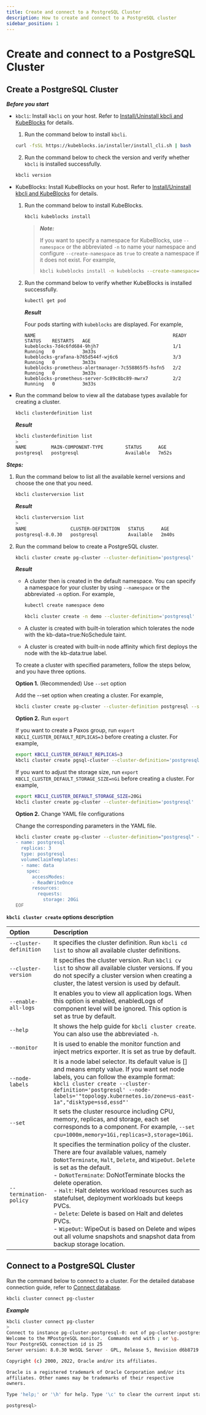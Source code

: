 ```yaml
---
title: Create and connect to a PostgreSQL Cluster
description: How to create and connect to a PostgreSQL cluster
sidebar_position: 1
---
```


# Create and connect to a PostgreSQL Cluster
## Create a PostgreSQL Cluster

***Before you start***

* `kbcli`: Install `kbcli` on your host. Refer to [Install/Uninstall kbcli and KubeBlocks](./../../installation/install-and-uninstall-kbcli-and-kubeblocks.md) for details.
  1. Run the command below to install `kbcli`.
   ```bash
   curl -fsSL https://kubeblocks.io/installer/install_cli.sh | bash
   ```
  2. Run the command below to check the version and verify whether `kbcli` is installed successfully.
   ```bash
   kbcli version
   ```
* KubeBlocks: Install KubeBlocks on your host. Refer to [Install/Uninstall kbcli and KubeBlocks](./../../installation/install-and-uninstall-kbcli-and-kubeblocks.md) for details.
  1. Run the command below to install KubeBlocks.
     ```bash
     kbcli kubeblocks install
     ```
     > ***Note:***
     > 
     > If you want to specify a namespace for KubeBlocks, use `--namespace` or the abbreviated `-n` to name your namespace and configure `--create-namespace` as `true` to create a namespace if it does not exist. For example,
     > ```bash
     > kbcli kubeblocks install -n kubeblocks --create-namespace=true
     > ```
  2. Run the command below to verify whether KubeBlocks is installed successfully.
     ```bash
     kubectl get pod
     ```

     ***Result***

     Four pods starting with `kubeblocks` are displayed. For example,
     ```
     NAME                                                  READY   STATUS    RESTARTS   AGE
     kubeblocks-7d4c6fd684-9hjh7                           1/1     Running   0          3m33s
     kubeblocks-grafana-b765d544f-wj6c6                    3/3     Running   0          3m33s
     kubeblocks-prometheus-alertmanager-7c558865f5-hsfn5   2/2     Running   0          3m33s
     kubeblocks-prometheus-server-5c89c8bc89-mwrx7         2/2     Running   0          3m33s
     ```
* Run the command below to view all the database types available for creating a cluster. 
  ```bash
  kbcli clusterdefinition list
  ```

  ***Result***

  ```bash
  kbcli clusterdefinition list
  >
  NAME         MAIN-COMPONENT-TYPE        STATUS      AGE
  postgresql   postgresql                 Available   7m52s
  ```

***Steps:***

1. Run the command below to list all the available kernel versions and choose the one that you need.
   ```bash
   kbcli clusterversion list
   ```

   ***Result***

   ```bash
   kbcli clusterversion list
   >
   NAME                CLUSTER-DEFINITION   STATUS      AGE
   postgresql-8.0.30   postgresql           Available   2m40s
   ```
2. Run the command below to create a PostgreSQL cluster.
   ```bash
   kbcli cluster create pg-cluster --cluster-definition='postgresql'
   ```
   ***Result***

   * A cluster then is created in the default namespace. You can specify a namespace for your cluster by using `--namespace` or the abbreviated `-n` option. For example,

     ```bash
     kubectl create namespace demo

     kbcli cluster create -n demo --cluster-definition='postgresql'
     ```
   * A cluster is created with built-in toleration which tolerates the node with the kb-data=true:NoSchedule taint.
   * A cluster is created with built-in node affinity which first deploys the node with the kb-data:true label.
  
   To create a cluster with specified parameters, follow the steps below, and you have three options.

   **Option 1.** (Recommended) Use `--set` option
   
    Add the --set option when creating a cluster. For example,
    ```bash
    kbcli cluster create pg-cluster --cluster-definition postgresql --set cpu=1000m,memory=1Gi,storage=10Gi,replicas=3
    ```

   **Option 2.** Run `export`

   If you want to create a Paxos group, run `export KBCLI_CLUSTER_DEFAULT_REPLICAS=3` before creating a cluster. For example,
   ```bash
   export KBCLI_CLUSTER_DEFAULT_REPLICAS=3
   kbcli cluster create pgsql-cluster --cluster-definition='postgresql'
   ```

   If you want to adjust the storage size, run `export KBCLI_CLUSTER_DEFAULT_STORAGE_SIZE=nGi` before creating a cluster. For example,
  
   ```bash
   export KBCLI_CLUSTER_DEFAULT_STORAGE_SIZE=20Gi
   kbcli cluster create pg-cluster --cluster-definition='postgresql'
   ```

   **Option 2.** Change YAML file configurations

   Change the corresponding parameters in the YAML file.
   ```bash
   kbcli cluster create pg-cluster --cluster-definition="postgresql" --set -<<EOF
   - name: postgresql
     replicas: 3
     type: postgresql
     volumeClaimTemplates:
     - name: data
       spec:
         accessModes:
         - ReadWriteOnce
         resources:
           requests:
             storage: 20Gi
   EOF
   ```

**`kbcli cluster create` options description**

| Option   | Description      |
| :--      | :--              |
| `--cluster-definition` | It specifies the cluster definition. Run `kbcli cd list` to show all available cluster definitions. |
| `--cluster-version` | It specifies the cluster version. Run `kbcli cv list` to show all available cluster versions. If you do not specify a cluster version when creating a cluster, the latest version is used by default. |
| `--enable-all-logs` | It enables you to view all application logs. When this option is enabled, enabledLogs of component level will be ignored. This option is set as true by default. |
| `--help` | It shows the help guide for `kbcli cluster create`. You can also use the abbreviated `-h`. |
| `--monitor` | It is used to enable the monitor function and inject metrics exporter. It is set as true by default. |
| `--node-labels` | It is a node label selector. Its default value is [] and means empty value. If you want set node labels, you can follow the example format: <br />```kbcli cluster create --cluster-definition='postgresql' --node-labels='"topology.kubernetes.io/zone=us-east-1a","disktype=ssd,essd"'``` |
| `--set` | It sets the cluster resource including CPU, memory, replicas, and storage, each set corresponds to a component. For example, `--set cpu=1000m,memory=1Gi,replicas=3,storage=10Gi`. |
| `--termination-policy` | It specifies the termination policy of the cluster. There are four available values, namely `DoNotTerminate`, `Halt`, `Delete`, and `WipeOut`. `Delete` is set as the default. <br /> - `DoNotTerminate`: DoNotTerminate blocks the delete operation. <br /> - `Halt`: Halt deletes workload resources such as statefulset, deployment workloads but keeps PVCs. <br /> - `Delete`: Delete is based on Halt and deletes PVCs. <br /> - `WipeOut`: WipeOut is based on Delete and wipes out all volume snapshots and snapshot data from backup storage location. |

## Connect to a PostgreSQL Cluster

Run the command below to connect to a cluster. For the detailed database connection guide, refer to [Connect database](./../../connect_database/overview-of-database-connection.md).
```bash
kbcli cluster connect pg-cluster
```

***Example***

```bash
kbcli cluster connect pg-cluster
>
Connect to instance pg-cluster-postgresql-0: out of pg-cluster-postgresql-0(leader), pg-cluster-postgresql-1(follower), pg-cluster-postgresql-2(follower)
Welcome to the MPostgreSQL monitor.  Commands end with ; or \g.
Your PostgreSQL connection id is 25
Server version: 8.0.30 WeSQL Server - GPL, Release 5, Revision d6b8719

Copyright (c) 2000, 2022, Oracle and/or its affiliates.

Oracle is a registered trademark of Oracle Corporation and/or its
affiliates. Other names may be trademarks of their respective
owners.

Type 'help;' or '\h' for help. Type '\c' to clear the current input statement.

postgresql>
```